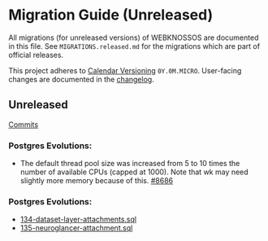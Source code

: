 # Migration Guide (Unreleased)
All migrations (for unreleased versions) of WEBKNOSSOS are documented in this file.
See `MIGRATIONS.released.md` for the migrations which are part of official releases.

This project adheres to [Calendar Versioning](http://calver.org/) `0Y.0M.MICRO`.
User-facing changes are documented in the [changelog](CHANGELOG.released.md).

## Unreleased
[Commits](https://github.com/scalableminds/webknossos/compare/25.06.2...HEAD)

### Postgres Evolutions:
- The default thread pool size was increased from 5 to 10 times the number of available CPUs (capped at 1000). Note that wk may need slightly more memory because of this. [#8686](https://github.com/scalableminds/webknossos/pull/8686)

### Postgres Evolutions:
- [134-dataset-layer-attachments.sql](conf/evolutions/134-dataset-layer-attachments.sql)
- [135-neuroglancer-attachment.sql](conf/evolutions/135-neuroglancer-attachment.sql)
